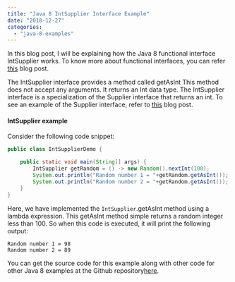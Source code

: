 ```yaml
---
title: "Java 8 IntSupplier Interface Example"
date: "2018-12-27"
categories: 
  - "java-8-examples"
---
```


In this blog post, I will be explaining how the Java 8 functional interface IntSupplier works. To know more about functional interfaces, you can refer [this](https://reshmabidikar.github.io/2019/03/java-8-functional-interface.html) blog post.

The IntSupplier interface provides a method called getAsInt This method does not accept any arguments. It returns an Int data type. The IntSupplier interface is a specialization of the Supplier interface that returns an int. To see an example of the Supplier interface, refer to [this](https://learnjava.co.in/java-8-supplier-interface-example/) blog post.

#### IntSupplier example

Consider the following code snippet:

````java
public class IntSupplierDemo {

    public static void main(String[] args) { 
        IntSupplier getRandom = () -> new Random().nextInt(100); 
        System.out.println("Random number 1 = "+getRandom.getAsInt()); 
        System.out.println("Random number 2 = "+getRandom.getAsInt()); 
    }
}
````

Here, we have implemented the `IntSupplier`.getAsInt method using a lambda expression. This getAsInt method simple returns a random integer less than 100. So when this code is executed, it will print the following output:

```
Random number 1 = 98 
Random number 2 = 89
```

You can get the source code for this example along with other code for other Java 8 examples at the Github repository[here](https://github.com/learnjavawithreshma/Java8Demo).
